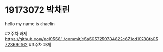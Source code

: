 # 19173072 박채린

hello my name is chaelin

#2주차 과제
https://github.com/pcl9556/-/commit/e5a5957259734622e671cd19788fa95723690f62
#3주차 과제
